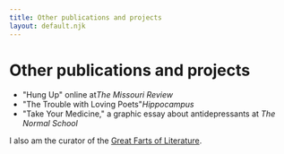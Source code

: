 ```yaml
---
title: Other publications and projects
layout: default.njk
---
```


# Other publications and projects

- "Hung Up" online at<i>The Missouri Review</i>
- "The Trouble with Loving Poets"<i>Hippocampus</i>
- "Take Your Medicine," a graphic essay about antidepressants at <i>The Normal School</i>


I also am the curator of the <a href="https://greatfartsofliterature.com/">Great Farts of Literature</a>.

